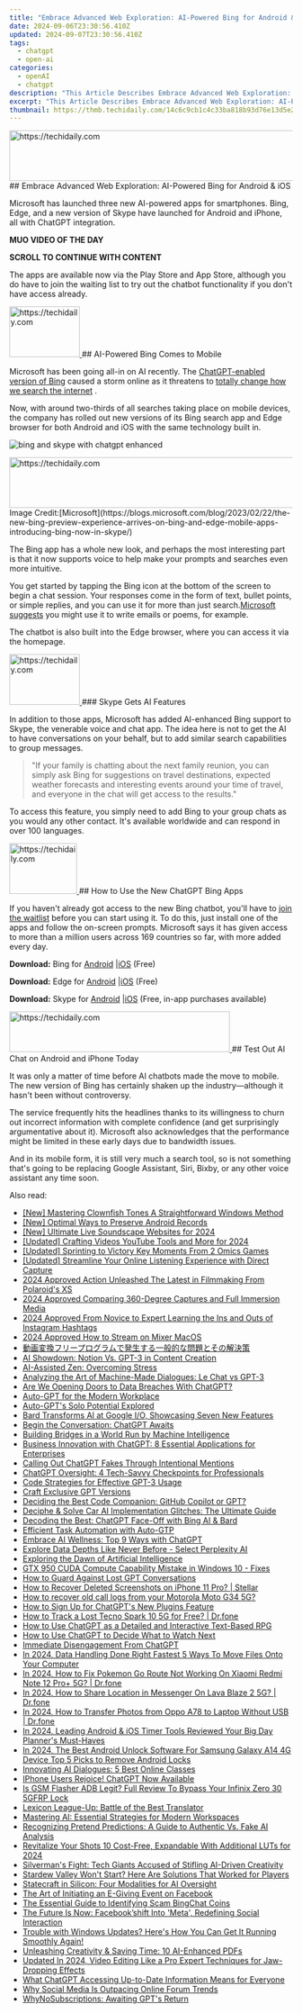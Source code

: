 ```yaml
---
title: "Embrace Advanced Web Exploration: AI-Powered Bing for Android & iOS."
date: 2024-09-06T23:30:56.410Z
updated: 2024-09-07T23:30:56.410Z
tags:
  - chatgpt
  - open-ai
categories:
  - openAI
  - chatgpt
description: "This Article Describes Embrace Advanced Web Exploration: AI-Powered Bing for Android & iOS."
excerpt: "This Article Describes Embrace Advanced Web Exploration: AI-Powered Bing for Android & iOS."
thumbnail: https://thmb.techidaily.com/14c6c9cb1c4c33ba818b93d76e13d5e2d13b83e60b805be21432cf623922316c.png
---
```


<!-- affiliate ads begin -->
<a href="https://appsumo.8odi.net/c/5597632/2118323/7443" target="_top" id="2118323">
  <img src="//a.impactradius-go.com/display-ad/7443-2118323" border="0" alt="https://techidaily.com" width="728" height="90"/>
</a>
<img height="0" width="0" src="https://appsumo.8odi.net/i/5597632/2118323/7443" style="position:absolute;visibility:hidden;" border="0" />
<!-- affiliate ads end -->
## Embrace Advanced Web Exploration: AI-Powered Bing for Android & iOS

 Microsoft has launched three new AI-powered apps for smartphones. Bing, Edge, and a new version of Skype have launched for Android and iPhone, all with ChatGPT integration.

 **MUO VIDEO OF THE DAY**

 **SCROLL TO CONTINUE WITH CONTENT**

 The apps are available now via the Play Store and App Store, although you do have to join the waiting list to try out the chatbot functionality if you don't have access already.

<!-- affiliate ads begin -->
<a href="https://aligracehair.sjv.io/c/5597632/2135395/19272" target="_top" id="2135395">
  <img src="//a.impactradius-go.com/display-ad/19272-2135395" border="0" alt="https://techidaily.com" width="125" height="90"/>
</a>
<img height="0" width="0" src="https://aligracehair.sjv.io/i/5597632/2135395/19272" style="position:absolute;visibility:hidden;" border="0" />
<!-- affiliate ads end -->
## AI-Powered Bing Comes to Mobile

 Microsoft has been going all-in on AI recently. The [ChatGPT-enabled version of Bing](https://www.makeuseof.com/microsoft-bing-gets-chatgpt-ai/) caused a storm online as it threatens to [totally change how we search the internet](https://www.makeuseof.com/is-chatgpt-search-engine-threat/) .

 Now, with around two-thirds of all searches taking place on mobile devices, the company has rolled out new versions of its Bing search app and Edge browser for both Android and iOS with the same technology built in.

![bing and skype with chatgpt enhanced](https://static1.makeuseofimages.com/wordpress/wp-content/uploads/2023/02/bing-and-skype-with-chatgpt-enhanced.jpg)

<!-- affiliate ads begin -->
<a href="https://unicoeye.pxf.io/c/5597632/2121332/18498" target="_top" id="2121332">
  <img src="//a.impactradius-go.com/display-ad/18498-2121332" border="0" alt="https://techidaily.com" width="728" height="90"/>
</a>
<img height="0" width="0" src="https://unicoeye.pxf.io/i/5597632/2121332/18498" style="position:absolute;visibility:hidden;" border="0" />
<!-- affiliate ads end -->
 Image Credit:[Microsoft](https://blogs.microsoft.com/blog/2023/02/22/the-new-bing-preview-experience-arrives-on-bing-and-edge-mobile-apps-introducing-bing-now-in-skype/)

 The Bing app has a whole new look, and perhaps the most interesting part is that it now supports voice to help make your prompts and searches even more intuitive.

 You get started by tapping the Bing icon at the bottom of the screen to begin a chat session. Your responses come in the form of text, bullet points, or simple replies, and you can use it for more than just search.[Microsoft suggests](https://blogs.microsoft.com/blog/2023/02/22/the-new-bing-preview-experience-arrives-on-bing-and-edge-mobile-apps-introducing-bing-now-in-skype/) you might use it to write emails or poems, for example.

 The chatbot is also built into the Edge browser, where you can access it via the homepage.

<!-- affiliate ads begin -->
<a href="https://aligracehair.sjv.io/c/5597632/2115911/19272" target="_top" id="2115911">
  <img src="//a.impactradius-go.com/display-ad/19272-2115911" border="0" alt="https://techidaily.com" width="125" height="90"/>
</a>
<img height="0" width="0" src="https://aligracehair.sjv.io/i/5597632/2115911/19272" style="position:absolute;visibility:hidden;" border="0" />
<!-- affiliate ads end -->
### Skype Gets AI Features

 In addition to those apps, Microsoft has added AI-enhanced Bing support to Skype, the venerable voice and chat app. The idea here is not to get the AI to have conversations on your behalf, but to add similar search capabilities to group messages.

> "If your family is chatting about the next family reunion, you can simply ask Bing for suggestions on travel destinations, expected weather forecasts and interesting events around your time of travel, and everyone in the chat will get access to the results."

 To access this feature, you simply need to add Bing to your group chats as you would any other contact. It's available worldwide and can respond in over 100 languages.

<!-- affiliate ads begin -->
<a href="https://aligracehair.sjv.io/c/5597632/2115908/19272" target="_top" id="2115908">
  <img src="//a.impactradius-go.com/display-ad/19272-2115908" border="0" alt="https://techidaily.com" width="120" height="90"/>
</a>
<img height="0" width="0" src="https://aligracehair.sjv.io/i/5597632/2115908/19272" style="position:absolute;visibility:hidden;" border="0" />
<!-- affiliate ads end -->
## How to Use the New ChatGPT Bing Apps

 If you haven't already got access to the new Bing chatbot, you'll have to [join the waitlist](https://www.makeuseof.com/try-bing-ai-powered-search-engine/) before you can start using it. To do this, just install one of the apps and follow the on-screen prompts. Microsoft says it has given access to more than a million users across 169 countries so far, with more added every day.

**Download:** Bing for [Android](https://www.anrdoezrs.net/links/7251228/type/dlg/sid/UUmuoUeUpU2022079/https://play.google.com/store/apps/details?id=com.microsoft.bing) |[iOS](https://apps.apple.com/us/app/microsoft-bing-search/id345323231) (Free)

**Download:** Edge for [Android](https://www.anrdoezrs.net/links/7251228/type/dlg/sid/UUmuoUeUpU2022079/https://play.google.com/store/apps/details?id=com.microsoft.emmx) |[iOS](https://apps.apple.com/us/app/microsoft-edge-web-browser/id1288723196) (Free)

**Download:** Skype for [Android](https://www.anrdoezrs.net/links/7251228/type/dlg/sid/UUmuoUeUpU2022079/https://play.google.com/store/apps/details?id=com.skype.raider) |[iOS](https://apps.apple.com/us/app/skype/id304878510) (Free, in-app purchases available)

<!-- affiliate ads begin -->
<a href="https://aligracehair.sjv.io/c/5597632/2135403/19272" target="_top" id="2135403">
  <img src="//a.impactradius-go.com/display-ad/19272-2135403" border="0" alt="https://techidaily.com" width="392" height="72"/>
</a>
<img height="0" width="0" src="https://aligracehair.sjv.io/i/5597632/2135403/19272" style="position:absolute;visibility:hidden;" border="0" />
<!-- affiliate ads end -->
## Test Out AI Chat on Android and iPhone Today

 It was only a matter of time before AI chatbots made the move to mobile. The new version of Bing has certainly shaken up the industry—although it hasn't been without controversy.

 The service frequently hits the headlines thanks to its willingness to churn out incorrect information with complete confidence (and get surprisingly argumentative about it). Microsoft also acknowledges that the performance might be limited in these early days due to bandwidth issues.

 And in its mobile form, it is still very much a search tool, so is not something that's going to be replacing Google Assistant, Siri, Bixby, or any other voice assistant any time soon.

<ins class="adsbygoogle"
     style="display:block"
     data-ad-format="autorelaxed"
     data-ad-client="ca-pub-7571918770474297"
     data-ad-slot="1223367746"></ins>



<ins class="adsbygoogle"
     style="display:block"
     data-ad-client="ca-pub-7571918770474297"
     data-ad-slot="8358498916"
     data-ad-format="auto"
     data-full-width-responsive="true"></ins>

<span class="atpl-alsoreadstyle">Also read:</span>
<div><ul>
<li><a href="https://extra-approaches.techidaily.com/new-mastering-clownfish-tones-a-straightforward-windows-method/"><u>[New] Mastering Clownfish Tones A Straightforward Windows Method</u></a></li>
<li><a href="https://screen-recording.techidaily.com/new-optimal-ways-to-preserve-android-records/"><u>[New] Optimal Ways to Preserve Android Records</u></a></li>
<li><a href="https://article-tips.techidaily.com/new-ultimate-live-soundscape-websites-for-2024/"><u>[New] Ultimate Live Soundscape Websites for 2024</u></a></li>
<li><a href="https://facebook-record-videos.techidaily.com/updated-crafting-videos-youtube-tools-and-more-for-2024/"><u>[Updated] Crafting Videos YouTube Tools and More for 2024</u></a></li>
<li><a href="https://extra-support.techidaily.com/updated-sprinting-to-victory-key-moments-from-2-omics-games/"><u>[Updated] Sprinting to Victory Key Moments From 2 Omics Games</u></a></li>
<li><a href="https://facebook-video-footage.techidaily.com/updated-streamline-your-online-listening-experience-with-direct-capture/"><u>[Updated] Streamline Your Online Listening Experience with Direct Capture</u></a></li>
<li><a href="https://extra-resources.techidaily.com/2024-approved-action-unleashed-the-latest-in-filmmaking-from-polaroids-xs/"><u>2024 Approved Action Unleashed The Latest in Filmmaking From Polaroid's XS</u></a></li>
<li><a href="https://fox-boxes.techidaily.com/2024-approved-comparing-360-degree-captures-and-full-immersion-media/"><u>2024 Approved Comparing 360-Degree Captures and Full Immersion Media</u></a></li>
<li><a href="https://instagram-video-recordings.techidaily.com/2024-approved-from-novice-to-expert-learning-the-ins-and-outs-of-instagram-hashtags/"><u>2024 Approved From Novice to Expert Learning the Ins and Outs of Instagram Hashtags</u></a></li>
<li><a href="https://article-helps.techidaily.com/2024-approved-how-to-stream-on-mixer-macos/"><u>2024 Approved How to Stream on Mixer MacOS</u></a></li>
<li><a href="https://blog-min.techidaily.com/5yuv55s75asj5oplusb44ov44oq44o844ox44ot44kw44op44og44gn55m655sf44gz44kl5lia6iis55qe44gq5zwp6agm44go44gd44gu6kej5rg6562w/"><u>動画変換フリープログラムで発生する一般的な問題とその解決策</u></a></li>
<li><a href="https://tech-savvy.techidaily.com/ai-showdown-notion-vs-gpt-3-in-content-creation/"><u>AI Showdown: Notion Vs. GPT-3 in Content Creation</u></a></li>
<li><a href="https://tech-savvy.techidaily.com/ai-assisted-zen-overcoming-stress/"><u>AI-Assisted Zen: Overcoming Stress</u></a></li>
<li><a href="https://tech-savvy.techidaily.com/analyzing-the-art-of-machine-made-dialogues-le-chat-vs-gpt-3/"><u>Analyzing the Art of Machine-Made Dialogues: Le Chat vs GPT-3</u></a></li>
<li><a href="https://tech-savvy.techidaily.com/are-we-opening-doors-to-data-breaches-with-chatgpt/"><u>Are We Opening Doors to Data Breaches With ChatGPT?</u></a></li>
<li><a href="https://tech-savvy.techidaily.com/auto-gpt-for-the-modern-workplace/"><u>Auto-GPT for the Modern Workplace</u></a></li>
<li><a href="https://tech-savvy.techidaily.com/auto-gpts-solo-potential-explored/"><u>Auto-GPT's Solo Potential Explored</u></a></li>
<li><a href="https://tech-savvy.techidaily.com/bard-transforms-ai-at-google-io-showcasing-seven-new-features/"><u>Bard Transforms AI at Google I/O, Showcasing Seven New Features</u></a></li>
<li><a href="https://tech-savvy.techidaily.com/begin-the-conversation-chatgpt-awaits/"><u>Begin the Conversation: ChatGPT Awaits</u></a></li>
<li><a href="https://tech-savvy.techidaily.com/building-bridges-in-a-world-run-by-machine-intelligence/"><u>Building Bridges in a World Run by Machine Intelligence</u></a></li>
<li><a href="https://tech-savvy.techidaily.com/business-innovation-with-chatgpt-8-essential-applications-for-enterprises/"><u>Business Innovation with ChatGPT: 8 Essential Applications for Enterprises</u></a></li>
<li><a href="https://tech-savvy.techidaily.com/calling-out-chatgpt-fakes-through-intentional-mentions/"><u>Calling Out ChatGPT Fakes Through Intentional Mentions</u></a></li>
<li><a href="https://tech-savvy.techidaily.com/chatgpt-oversight-4-tech-savvy-checkpoints-for-professionals/"><u>ChatGPT Oversight: 4 Tech-Savvy Checkpoints for Professionals</u></a></li>
<li><a href="https://tech-savvy.techidaily.com/code-strategies-for-effective-gpt-3-usage/"><u>Code Strategies for Effective GPT-3 Usage</u></a></li>
<li><a href="https://tech-savvy.techidaily.com/craft-exclusive-gpt-versions/"><u>Craft Exclusive GPT Versions</u></a></li>
<li><a href="https://tech-savvy.techidaily.com/deciding-the-best-code-companion-github-copilot-or-gpt/"><u>Deciding the Best Code Companion: GitHub Copilot or GPT?</u></a></li>
<li><a href="https://tech-savvy.techidaily.com/deciphe-and-solve-car-ai-implementation-glitches-the-ultimate-guide/"><u>Deciphe & Solve Car AI Implementation Glitches: The Ultimate Guide</u></a></li>
<li><a href="https://tech-savvy.techidaily.com/decoding-the-best-chatgpt-face-off-with-bing-ai-and-bard/"><u>Decoding the Best: ChatGPT Face-Off with Bing AI & Bard</u></a></li>
<li><a href="https://tech-savvy.techidaily.com/efficient-task-automation-with-auto-gtp/"><u>Efficient Task Automation with Auto-GTP</u></a></li>
<li><a href="https://tech-savvy.techidaily.com/embrace-ai-wellness-top-9-ways-with-chatgpt/"><u>Embrace AI Wellness: Top 9 Ways with ChatGPT</u></a></li>
<li><a href="https://tech-savvy.techidaily.com/explore-data-depths-like-never-before-select-perplexity-ai/"><u>Explore Data Depths Like Never Before - Select Perplexity AI</u></a></li>
<li><a href="https://tech-savvy.techidaily.com/exploring-the-dawn-of-artificial-intelligence/"><u>Exploring the Dawn of Artificial Intelligence</u></a></li>
<li><a href="https://driver-error.techidaily.com/gtx-950-cuda-compute-capability-mistake-in-windows-10-fixes/"><u>GTX 950 CUDA Compute Capability Mistake in Windows 10 - Fixes</u></a></li>
<li><a href="https://tech-savvy.techidaily.com/how-to-guard-against-lost-gpt-conversations/"><u>How to Guard Against Lost GPT Conversations</u></a></li>
<li><a href="https://blog-min.techidaily.com/how-to-recover-deleted-screenshots-on-iphone-11-pro-stellar-by-stellar-data-recovery-ios-iphone-data-recovery/"><u>How to Recover Deleted Screenshots on iPhone 11 Pro? | Stellar</u></a></li>
<li><a href="https://blog-min.techidaily.com/how-to-recover-old-call-logs-from-your-motorola-moto-g34-5g-by-fonelab-android-recover-call-logs/"><u>How to recover old call logs from your Motorola Moto G34 5G?</u></a></li>
<li><a href="https://tech-savvy.techidaily.com/how-to-sign-up-for-chatgpts-new-plugins-feature/"><u>How to Sign Up for ChatGPT's New Plugins Feature</u></a></li>
<li><a href="https://android-location-track.techidaily.com/how-to-track-a-lost-tecno-spark-10-5g-for-free-drfone-by-drfone-virtual-android/"><u>How to Track a Lost Tecno Spark 10 5G for Free? | Dr.fone</u></a></li>
<li><a href="https://tech-savvy.techidaily.com/how-to-use-chatgpt-as-a-detailed-and-interactive-text-based-rpg/"><u>How to Use ChatGPT as a Detailed and Interactive Text-Based RPG</u></a></li>
<li><a href="https://tech-savvy.techidaily.com/how-to-use-chatgpt-to-decide-what-to-watch-next/"><u>How to Use ChatGPT to Decide What to Watch Next</u></a></li>
<li><a href="https://tech-savvy.techidaily.com/immediate-disengagement-from-chatgpt/"><u>Immediate Disengagement From ChatGPT</u></a></li>
<li><a href="https://fox-cloud.techidaily.com/in-2024-data-handling-done-right-fastest-5-ways-to-move-files-onto-your-computer/"><u>In 2024, Data Handling Done Right Fastest 5 Ways To Move Files Onto Your Computer</u></a></li>
<li><a href="https://change-location.techidaily.com/in-2024-how-to-fix-pokemon-go-route-not-working-on-xiaomi-redmi-note-12-proplus-5g-drfone-by-drfone-virtual-android/"><u>In 2024, How to Fix Pokemon Go Route Not Working On Xiaomi Redmi Note 12 Pro+ 5G? | Dr.fone</u></a></li>
<li><a href="https://review-topics.techidaily.com/in-2024-how-to-share-location-in-messenger-on-lava-blaze-2-5g-drfone-by-drfone-virtual-android/"><u>In 2024, How to Share Location in Messenger On Lava Blaze 2 5G? | Dr.fone</u></a></li>
<li><a href="https://android-transfer.techidaily.com/in-2024-how-to-transfer-photos-from-oppo-a78-to-laptop-without-usb-drfone-by-drfone-transfer-from-android-transfer-from-android/"><u>In 2024, How to Transfer Photos from Oppo A78 to Laptop Without USB | Dr.fone</u></a></li>
<li><a href="https://fox-helps.techidaily.com/in-2024-leading-android-and-ios-timer-tools-reviewed-your-big-day-planners-must-haves/"><u>In 2024, Leading Android & iOS Timer Tools Reviewed Your Big Day Planner's Must-Haves</u></a></li>
<li><a href="https://sim-unlock.techidaily.com/in-2024-the-best-android-unlock-software-for-samsung-galaxy-a14-4g-device-top-5-picks-to-remove-android-locks-by-drfone-android/"><u>In 2024, The Best Android Unlock Software For Samsung Galaxy A14 4G Device Top 5 Picks to Remove Android Locks</u></a></li>
<li><a href="https://tech-savvy.techidaily.com/innovating-ai-dialogues-5-best-online-classes/"><u>Innovating AI Dialogues: 5 Best Online Classes</u></a></li>
<li><a href="https://tech-savvy.techidaily.com/iphone-users-rejoice-chatgpt-now-available/"><u>IPhone Users Rejoice! ChatGPT Now Available</u></a></li>
<li><a href="https://bypass-frp.techidaily.com/is-gsm-flasher-adb-legit-full-review-to-bypass-your-infinix-zero-30-5gfrp-lock-by-drfone-android/"><u>Is GSM Flasher ADB Legit? Full Review To Bypass Your Infinix Zero 30 5GFRP Lock</u></a></li>
<li><a href="https://tech-savvy.techidaily.com/lexicon-league-up-battle-of-the-best-translator/"><u>Lexicon League-Up: Battle of the Best Translator</u></a></li>
<li><a href="https://tech-savvy.techidaily.com/mastering-ai-essential-strategies-for-modern-workspaces/"><u>Mastering AI: Essential Strategies for Modern Workspaces</u></a></li>
<li><a href="https://tech-savvy.techidaily.com/recognizing-pretend-predictions-a-guide-to-authentic-vs-fake-ai-analysis/"><u>Recognizing Pretend Predictions: A Guide to Authentic Vs. Fake AI Analysis</u></a></li>
<li><a href="https://extra-skills.techidaily.com/revitalize-your-shots-10-cost-free-expandable-with-additional-luts-for-2024/"><u>Revitalize Your Shots 10 Cost-Free, Expandable With Additional LUTs for 2024</u></a></li>
<li><a href="https://tech-savvy.techidaily.com/silvermans-fight-tech-giants-accused-of-stifling-ai-driven-creativity/"><u>Silverman's Fight: Tech Giants Accused of Stifling AI-Driven Creativity</u></a></li>
<li><a href="https://win-able.techidaily.com/1723002610637-stardew-valley-wont-start-here-are-solutions-that-worked-for-players/"><u>Stardew Valley Won't Start? Here Are Solutions That Worked for Players</u></a></li>
<li><a href="https://tech-savvy.techidaily.com/statecraft-in-silicon-four-modalities-for-ai-oversight/"><u>Statecraft in Silicon: Four Modalities for AI Oversight</u></a></li>
<li><a href="https://extra-lessons.techidaily.com/the-art-of-initiating-an-e-giving-event-on-facebook/"><u>The Art of Initiating an E-Giving Event on Facebook</u></a></li>
<li><a href="https://tech-savvy.techidaily.com/the-essential-guide-to-identifying-scam-bingchat-coins/"><u>The Essential Guide to Identifying Scam BingChat Coins</u></a></li>
<li><a href="https://facebook.techidaily.com/the-future-is-now-facebookshift-into-meta-redefining-social-interaction/"><u>The Future Is Now: Facebook’shift Into 'Meta', Redefining Social Interaction</u></a></li>
<li><a href="https://common-error.techidaily.com/1723210157199-trouble-with-windows-updates-heres-how-you-can-get-it-running-smoothly-again/"><u>Trouble with Windows Updates? Here's How You Can Get It Running Smoothly Again!</u></a></li>
<li><a href="https://tech-savvy.techidaily.com/unleashing-creativity-and-saving-time-10-ai-enhanced-pdfs/"><u>Unleashing Creativity & Saving Time: 10 AI-Enhanced PDFs</u></a></li>
<li><a href="https://ai-driven-video-production.techidaily.com/updated-in-2024-video-editing-like-a-pro-expert-techniques-for-jaw-dropping-effects/"><u>Updated In 2024, Video Editing Like a Pro Expert Techniques for Jaw-Dropping Effects</u></a></li>
<li><a href="https://tech-savvy.techidaily.com/what-chatgpt-accessing-up-to-date-information-means-for-everyone/"><u>What ChatGPT Accessing Up-to-Date Information Means for Everyone</u></a></li>
<li><a href="https://facebook.techidaily.com/why-social-media-is-outpacing-online-forum-trends/"><u>Why Social Media Is Outpacing Online Forum Trends</u></a></li>
<li><a href="https://tech-savvy.techidaily.com/whynosubscriptions-awaiting-gpts-return/"><u>WhyNoSubscriptions: Awaiting GPT's Return</u></a></li>
</ul></div>
